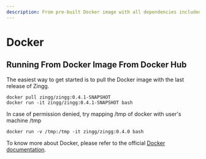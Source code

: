 ```yaml
---
description: From pre-built Docker image with all dependencies included
---
```


# Docker

## Running From Docker Image From Docker Hub

The easiest way to get started is to pull the Docker image with the last release of Zingg.

```
docker pull zingg/zingg:0.4.1-SNAPSHOT
docker run -it zingg/zingg:0.4.1-SNAPSHOT bash
```
In case of permission denied, try mapping /tmp of docker with user's machine /tmp
```
docker run -v /tmp:/tmp -it zingg/zingg:0.4.0 bash
```

To know more about Docker, please refer to the official [Docker documentation](https://docs.docker.com/).

##
